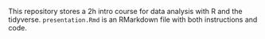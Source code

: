 This repository stores a 2h intro course for data analysis with R and the tidyverse. `presentation.Rmd` is an RMarkdown file with both instructions and code.